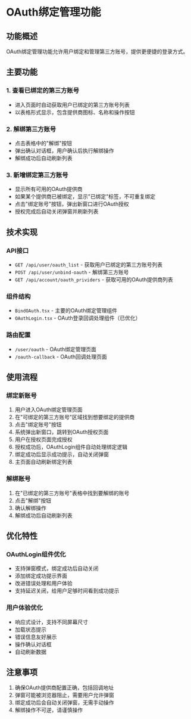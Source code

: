 # OAuth绑定管理功能

## 功能概述

OAuth绑定管理功能允许用户绑定和管理第三方账号，提供更便捷的登录方式。

## 主要功能

### 1. 查看已绑定的第三方账号
- 进入页面时自动获取用户已绑定的第三方账号列表
- 以表格形式显示，包含提供商图标、名称和操作按钮

### 2. 解绑第三方账号
- 点击表格中的"解绑"按钮
- 弹出确认对话框，用户确认后执行解绑操作
- 解绑成功后自动刷新列表

### 3. 新增绑定第三方账号
- 显示所有可用的OAuth提供商
- 如果某个提供商已被绑定，显示"已绑定"标签，不可重复绑定
- 点击"绑定账号"按钮，弹出新窗口进行OAuth授权
- 授权完成后自动关闭弹窗并刷新列表

## 技术实现

### API接口
- `GET /api/user/oauth_list` - 获取用户已绑定的第三方账号列表
- `POST /api/user/unbind-oauth` - 解绑第三方账号
- `GET /api/account/oauth_prividers` - 获取可用的OAuth提供商列表

### 组件结构
- `BindOAuth.tsx` - 主要的OAuth绑定管理组件
- `OAuthLogin.tsx` - OAuth登录回调处理组件（已优化）

### 路由配置
- `/user/oauth` - OAuth绑定管理页面
- `/oauth-callback` - OAuth回调处理页面

## 使用流程

### 绑定新账号
1. 用户进入OAuth绑定管理页面
2. 在"可绑定的第三方账号"区域找到想要绑定的提供商
3. 点击"绑定账号"按钮
4. 系统弹出新窗口，跳转到OAuth授权页面
5. 用户在授权页面完成授权
6. 授权成功后，OAuthLogin组件自动处理绑定逻辑
7. 绑定成功后显示成功提示，自动关闭弹窗
8. 主页面自动刷新绑定列表

### 解绑账号
1. 在"已绑定的第三方账号"表格中找到要解绑的账号
2. 点击"解绑"按钮
3. 确认解绑操作
4. 解绑成功后自动刷新列表

## 优化特性

### OAuthLogin组件优化
- 支持弹窗模式，绑定成功后自动关闭
- 添加绑定成功提示界面
- 改进错误处理和用户体验
- 支持延迟关闭，给用户足够时间看到成功提示

### 用户体验优化
- 响应式设计，支持不同屏幕尺寸
- 加载状态提示
- 错误信息友好展示
- 操作确认对话框
- 自动刷新数据

## 注意事项

1. 确保OAuth提供商配置正确，包括回调地址
2. 弹窗可能被浏览器阻止，需要用户允许弹窗
3. 绑定成功后会自动关闭弹窗，无需手动操作
4. 解绑操作不可逆，请谨慎操作 